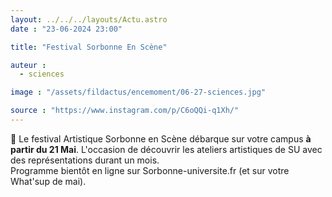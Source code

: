 ```yaml
---
layout: ../../../layouts/Actu.astro
date : "23-06-2024 23:00"

title: "Festival Sorbonne En Scène"

auteur :
  - sciences

image : "/assets/fildactus/encemoment/06-27-sciences.jpg"

source : "https://www.instagram.com/p/C6oQQi-q1Xh/"
---
```


👯 Le festival Artistique Sorbonne en Scène débarque sur votre campus __à partir du 21 Mai__. L'occasion de découvrir les ateliers artistiques de SU avec des représentations durant un mois.  
Programme bientôt en ligne sur Sorbonne-universite.fr (et sur votre What'sup de mai).
